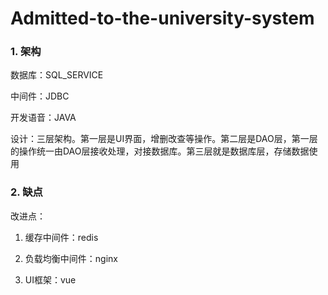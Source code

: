 # Admitted-to-the-university-system
### 1. 架构

数据库：SQL_SERVICE

中间件：JDBC

开发语音：JAVA

设计：三层架构。第一层是UI界面，增删改查等操作。第二层是DAO层，第一层的操作统一由DAO层接收处理，对接数据库。第三层就是数据库层，存储数据使用


### 2. 缺点

改进点： 

1. 缓存中间件：redis

2. 负载均衡中间件：nginx

3. UI框架：vue
